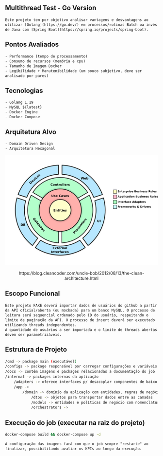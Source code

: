 ## Multithread Test - Go Version

    Este projeto tem por objetivo analisar vantagens e desvantagens ao utilizar [Golang](https://go.dev/) em processos/rotinas Batch oa invés de Java com [Spring Boot](https://spring.io/projects/spring-boot).

## Pontos Avaliados
    - Performance (tempo de processamento)
    - Consumo de recursos (memória e cpu)
    - Tamanho de Imagem Docker
    - Legibilidade + Manutenibilidade (um pouco subjetivo, deve ser analisado por pares)

## Tecnologias
    - Golang 1.19
    - MySQL ${latest}
    - Docker Engine
    - Docker Compose

## Arquitetura Alvo
    - Domain Driven Design 
    - Arquitetura Hexagonal      

![Clean Architecture](./docs/images/Clean_Architecture.png)
<p style="text-align:center;">https://blog.cleancoder.com/uncle-bob/2012/08/13/the-clean-architecture.html</p>

## Escopo Funcional

    Este projeto FAKE deverá importar dados de usuários do github a partir da API oficial/aberta (ou mockada) para um banco MySQL. O processo de leitura será sequencial ordenado pelo ID do usuário, respeitando o limite de paginação da API. O processo de insert deverá ser executado utilizando threads independentes.
    A quantidade de usuários a ser importada e o limite de threads abertas devem ser parametrizáveis.

## Estrutura de Projeto   




````bash
/cmd -> package main (executável)
/configs -> package responsável por carregar configurações e variáveis de ambiente
/docs -> contém imagens e packages relacionadas a documentação do job
/internal -> packages internas da aplicação 
    /adapters -> oferece interfaces p/ desacoplar componentes de baixo nível 
    /app -> 
        /domain -> domínio da aplicação com entidades, regras de negócio e orquestração de casos de uso
            /dtos -> objetos para transportar dados entre as camadas 
            /models -> entidades e políticas de negócio com nomenclatura alinhada entre TI e Negócio (Linguagem Ubíqua)
            /orchestrators -> 
````
 

## Execução do job (executar na raiz do projeto)
````bash
docker-compose build && docker-compose up -d
````

    A configuração das imagens fará com que o job sempre "restarte" ao finalizar, possibilitando avaliar os KPIs ao longo da execução.  


    

